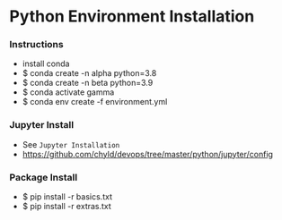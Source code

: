 # Python Environment Installation

### Instructions

- install conda
- $ conda create -n alpha python=3.8
- $ conda create -n beta python=3.9
- $ conda activate gamma
- $ conda env create -f environment.yml

### Jupyter Install

- See `Jupyter Installation`
- https://github.com/chyld/devops/tree/master/python/jupyter/config

### Package Install

- $ pip install -r basics.txt
- $ pip install -r extras.txt
